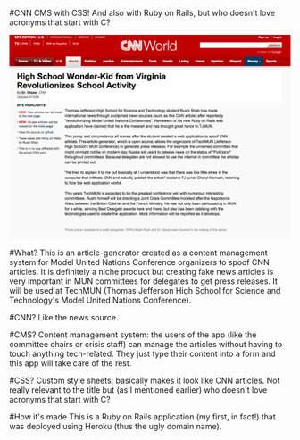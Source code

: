 #CNN CMS with CSS!
And also with Ruby on Rails, but who doesn't love acronyms that start with C?

![Example Article](CNN_CMS_Example.png)

#What?
This is an article-generator created as a content management system for Model United Nations Conference organizers to spoof CNN articles. It is definitely a niche product but creating fake news articles is very important in MUN committees for delegates to get press releases. It will be used at TechMUN (Thomas Jefferson High School for Science and Technology's Model United Nations Conference). 

#CNN?
Like the news source. 

#CMS?
Content management system: the users of the app (like the committee chairs or crisis staff) can manage the articles without having to touch anything tech-related. They just type their content into a form and this app will take care of the rest. 

#CSS?
Custom style sheets: basically makes it look like CNN articles. Not really relevant to the title but (as I mentioned earlier) who doesn't love acronyms that start with C?

#How it's made
This is a Ruby on Rails application (my first, in fact!) that was deployed using Heroku (thus the ugly domain name). 
